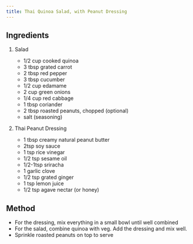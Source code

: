 ```yaml
---
title: Thai Quinoa Salad, with Peanut Dressing
---
```


## Ingredients

1.  Salad

    -   1/2 cup cooked quinoa
    -   3 tbsp grated carrot
    -   2 tbsp red pepper
    -   3 tbsp cucumber
    -   1/2 cup edamame
    -   2 cup green onions
    -   1/4 cup red cabbage
    -   1 tbsp coriander
    -   2 tbsp roasted peanuts, chopped (optional)
    -   salt (seasoning)

2.  Thai Peanut Dressing

    -   1 tbsp creamy natural peanut butter
    -   2tsp soy sauce
    -   1 tsp rice vinegar
    -   1/2 tsp sesame oil
    -   1/2-1tsp sriracha
    -   1 garlic clove
    -   1/2 tsp grated ginger
    -   1 tsp lemon juice
    -   1/2 tsp agave nectar (or honey)

## Method

-   For the dressing, mix everything in a small bowl until well combined
-   For the salad, combine quinoa with veg. Add the dressing and mix well.
-   Sprinkle roasted peanuts on top to serve
